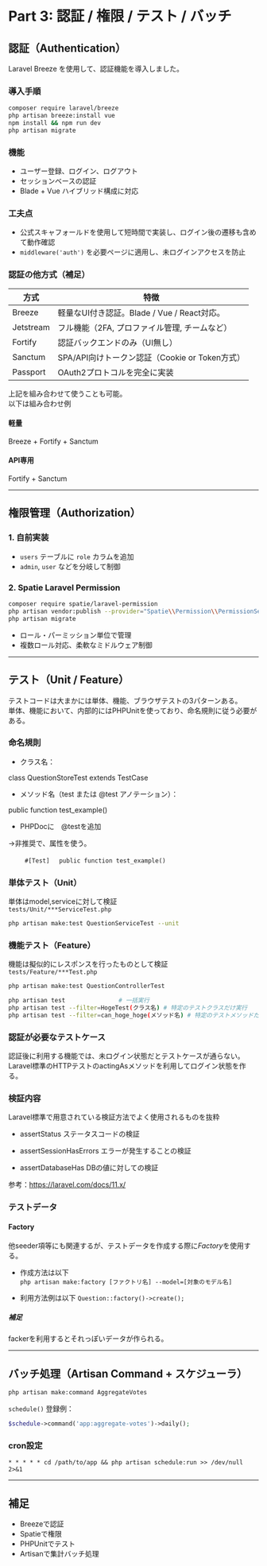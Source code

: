 # Part 3: 認証 / 権限 / テスト / バッチ

##  認証（Authentication）

Laravel Breeze を使用して、認証機能を導入しました。

### 導入手順

```bash
composer require laravel/breeze
php artisan breeze:install vue
npm install && npm run dev
php artisan migrate
```

### 機能

- ユーザー登録、ログイン、ログアウト
- セッションベースの認証
- Blade + Vue ハイブリッド構成に対応

### 工夫点

- 公式スキャフォールドを使用して短時間で実装し、ログイン後の遷移も含めて動作確認
- `middleware('auth')` を必要ページに適用し、未ログインアクセスを防止


###  認証の他方式（補足）

| 方式 | 特徴 |
|------|------|
| Breeze | 軽量なUI付き認証。Blade / Vue / React対応。 |
| Jetstream | フル機能（2FA, プロファイル管理, チームなど） |
| Fortify | 認証バックエンドのみ（UI無し） |
| Sanctum | SPA/API向けトークン認証（Cookie or Token方式） |
| Passport | OAuth2プロトコルを完全に実装 |

上記を組み合わせて使うことも可能。  
以下は組み合わせ例

#### 軽量
Breeze + Fortify + Sanctum
#### API専用
Fortify + Sanctum

---

## 権限管理（Authorization）

### 1. 自前実装

- `users` テーブルに `role` カラムを追加
- `admin`, `user` などを分岐して制御

### 2. Spatie Laravel Permission

```bash
composer require spatie/laravel-permission
php artisan vendor:publish --provider="Spatie\\Permission\\PermissionServiceProvider"
php artisan migrate
```

- ロール・パーミッション単位で管理
- 複数ロール対応、柔軟なミドルウェア制御

---

## テスト（Unit / Feature）

テストコードは大まかには単体、機能、ブラウザテストの3パターンある。  
単体、機能において、内部的にはPHPUnitを使っており、命名規則に従う必要がある。  

### 命名規則
- クラス名：

class QuestionStoreTest extends TestCase

- メソッド名（test または @test アノテーション）：

public function test_example()

- PHPDocに　@testを追加

→非推奨で、属性を使う。

　```
　#[Test]
　public function test_example()
　```

### 単体テスト（Unit）

単体はmodel,serviceに対して検証  
`tests/Unit/***ServiceTest.php`

```bash
php artisan make:test QuestionServiceTest --unit
```

### 機能テスト（Feature）

機能は擬似的にレスポンスを行ったものとして検証  
`tests/Feature/***Test.php`

```bash
php artisan make:test QuestionControllerTest
```

```bash
php artisan test               # 一括実行
php artisan test --filter=HogeTest(クラス名) # 特定のテストクラスだけ実行
php artisan test --filter=can_hoge_hoge(メソッド名) # 特定のテストメソッドだけ実行
```

### 認証が必要なテストケース

認証後に利用する機能では、未ログイン状態だとテストケースが通らない。  
Laravel標準のHTTPテストのactingAsメソッドを利用してログイン状態を作る。

### 検証内容

Laravel標準で用意されている検証方法でよく使用されるものを抜粋

- assertStatus
ステータスコードの検証

- assertSessionHasErrors
エラーが発生することの検証

- assertDatabaseHas
DBの値に対しての検証

参考：https://laravel.com/docs/11.x/

### テストデータ  

#### Factory

他seeder項等にも関連するが、テストデータを作成する際に*Factory*を使用する。  

- 作成方法は以下  
`php artisan make:factory [ファクトリ名] --model=[対象のモデル名]`

- 利用方法例は以下
`Question::factory()->create();`

##### 補足

fackerを利用するとそれっぽいデータが作られる。

---

## バッチ処理（Artisan Command + スケジューラ）

```bash
php artisan make:command AggregateVotes
```

`schedule()` 登録例：

```php
$schedule->command('app:aggregate-votes')->daily();
```

### cron設定

```cron
* * * * * cd /path/to/app && php artisan schedule:run >> /dev/null 2>&1
```

---

## 補足

- Breezeで認証
- Spatieで権限
- PHPUnitでテスト
- Artisanで集計バッチ処理

